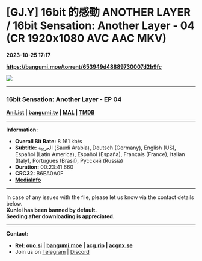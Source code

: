 # [GJ.Y] 16bit 的感動 ANOTHER LAYER / 16bit Sensation: Another Layer - 04 (CR 1920x1080 AVC AAC MKV)

**2023-10-25 17:17**

**https://bangumi.moe/torrent/653949d48889730007d2b9fc**

![](https://img1.ak.crunchyroll.com/i/spire2-tmb/8ee0f47970232d5a9d3a2df30a085ed01698248151_full.jpg)

* * *

### **__16bit Sensation: Another Layer__** - EP 04

**[AniList](https://anilist.co/anime/159559) | [bangumi.tv](https://bgm.tv/subject/413741) | [MAL](https://myanimelist.net/anime/54041) | [TMDB](https://www.themoviedb.org/tv/217512-16bit-sensation)**

* * *

**Information:**

*   **Overall Bit Rate:** 8 161 kb/s
*   **Subtitle:** العربية (Saudi Arabia), Deutsch (Germany), English (US), Español (Latin America), Español (España), Français (France), Italian (Italy), Português (Brasil), Русский (Russia)
*   **Duration:** 00:23:41.660
*   **CRC32:** B6EA0A0F
*   **[MediaInfo](https://rr1---nfo.raws.dev/%5BGJ.Y%5D%2016bit%20Sensation%20-%20%20Another%20Layer%20-%2004%20%28CR%201920x1080%20AVC%20AAC%20MKV%29%20%5BB6EA0A0F%5D.mkv.nfo)**

* * *

In case of any issues with the file, please let us know via the contact details below.  
**Xunlei has been banned by default.**  
**Seeding after downloading is appreciated.**

* * *

**Contact:**

*   **Rel: [ouo.si](https://ouo.si/user/BraveSail) | [bangumi.moe](https://bangumi.moe/search/63e4b7585fa12c0007949b88) | [acg.rip](https://acg.rip/user/5570) | [acgnx.se](https://share.acgnx.se/user-529-1.html)**
*   Join us on [Telegram](https://kirara-fantasia.moe/telegram) | [Discord](https://kirara-fantasia.moe/discord)